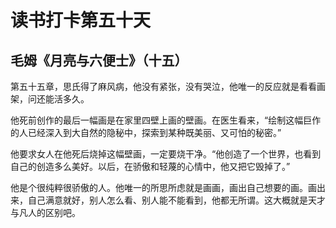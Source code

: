 # 读书打卡第五十天

## 毛姆《月亮与六便士》（十五）

第五十五章，思氏得了麻风病，他没有紧张，没有哭泣，他唯一的反应就是看看画架，问还能活多久。

他死前创作的最后一幅画是在家里四壁上画的壁画。在医生看来，“绘制这幅巨作的人已经深入到大自然的隐秘中，探索到某种既美丽、又可怕的秘密。”

他要求女人在他死后烧掉这幅壁画，一定要烧干净。“他创造了一个世界，也看到自己的创造多么美好。以后，在骄傲和轻蔑的心情中，他又把它毁掉了。”

他是个很纯粹很骄傲的人。他唯一的所思所虑就是画画，画出自己想要的画。画出来，自己满意就好，别人怎么看、别人能不能看到，他都无所谓。这大概就是天才与凡人的区别吧。
